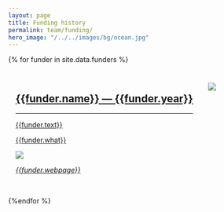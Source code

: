 ```yaml
---
layout: page
title: Funding history
permalink: team/funding/
hero_image: "/../../images/bg/ocean.jpg"
---
```


{% for funder in site.data.funders %}
<section>
<a href="{{funder.webpage}}">
<div class="box">
<div class="columns" style="padding:15px">
	<div class="column-is-four-fifths">
		<h2> {{funder.name}} <span id="funderyear"> — {{funder.year}}</span></h2> 
			<hr>
		<p>{{funder.text}}</p>
		<p>{{funder.what}}</p>
		<img src="{{site.url}}{{site.baseurl}}/{{funder.funder_logo}}" style="max-height: 100px"> 
<p><em>{{funder.webpage}}</em></p>
	</div>
	<div class="column-is-one-fifth">
	<img src="{{site.url}}{{site.baseurl}}/{{funder.logo}}" style="max-width: 300px;margin:10px">
	</div>
</div>
</div>
</a>
<br>
{%endfor %}
